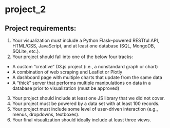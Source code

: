 # project_2

## Project requirements:
1. Your visualization must include a Python Flask–powered RESTful API, HTML/CSS, JavaScript, and at least one database (SQL, MongoDB, SQLite, etc.).
2. Your project should fall into one of the below four tracks:
  - A custom “creative” D3.js project (i.e., a nonstandard graph or chart)
  - A combination of web scraping and Leaflet or Plotly
  - A dashboard page with multiple charts that update from the same data
  - A “thick” server that performs multiple manipulations on data in a database prior to visualization (must be approved)
3. Your project should include at least one JS library that we did not cover.
4. Your project must be powered by a data set with at least 100 records.
5. Your project must include some level of user-driven interaction (e.g., menus, dropdowns, textboxes).
6. Your final visualization should ideally include at least three views.
